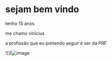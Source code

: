 # sejam bem vindo
tenho 15 anos 

me chamo vinicius

a profissão que eu pretendo seguir é ser da PRF

![](![image](https://github.com/vini000000000/vini/assets/166723723/24762c0b-bc39-4c23-b3f2-aa8b81a59e2a)


